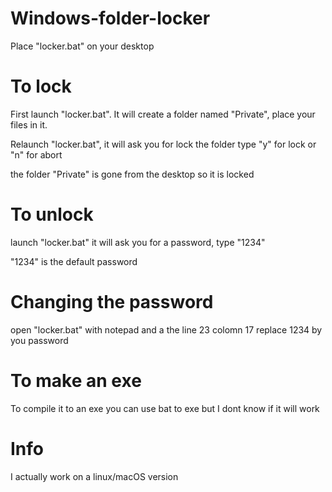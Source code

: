 # Windows-folder-locker
Place "locker.bat" on your desktop 

# To lock
First launch "locker.bat". It will create a folder named "Private", place your files in it.

Relaunch "locker.bat", it will ask you for lock the folder type "y" for lock or "n" for abort

the folder "Private" is gone from the desktop so it is locked

# To unlock
launch "locker.bat" it will ask you for a password, type "1234" 

"1234" is the default password 

# Changing the password 
open "locker.bat" with notepad and a the line 23 colomn 17 replace 1234 by you password

# To make an exe
To compile it to an exe you can use bat to exe but I dont know if it will work 
# Info 
I actually work on a linux/macOS version
